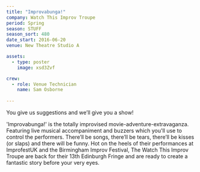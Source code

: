 ```yaml
---
title: "Improvabunga!"
company: Watch This Improv Troupe
period: Spring
season: STUFF
season_sort: 480
date_start: 2016-06-20
venue: New Theatre Studio A

assets:
  - type: poster
    image: xsd3Zvf

crew:
  - role: Venue Technician
    name: Sam Osborne 
  
---
```


You give us suggestions and we’ll give you a show! 

'Improvabunga!' is the totally improvised movie-adventure-extravaganza. Featuring live musical accompaniment and buzzers which you'll use to control the performers. There’ll be songs, there’ll be tears, there’ll be kisses (or slaps) and there will be funny. Hot on the heels of their performances at ImprofestUK and the Birmingham Improv Festival, The Watch This Improv Troupe are back for their 13th Edinburgh Fringe and are ready to create a fantastic story before your very eyes.
